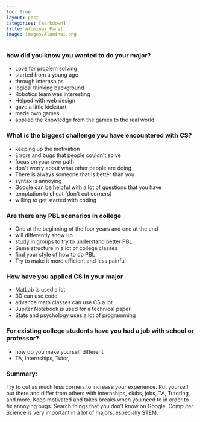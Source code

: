 ```yaml
---
toc: True
layout: post
categories: [markdown]
title: Aluminai Panel
image: images/Aluminai.png
---
```

 ### how did you know you wanted to do your major?
 - Love for problem solving
 - started from a young age
 - through internships
 - logical thinking background
 - Robotics team was interesting
 - Helped with web design
 - gave a little kickstart
 - made own games
 - applied the knowledge from the games to the real world.

### What is the biggest challenge you have encountered with CS?
 - keeping up the motivation
 - Errors and bugs that people couldn't solve
 - focus on your own path
 - don't worry about what other people are doing
 - There is always someone that is better than you
 - syntax is annoying
 - Google can be helpful with a lot of questions that you have
 - temptation to cheat (don't cut corners)
 - willing to get started with coding

### Are there any PBL scenarios in college
 - One at the beginning of the four years and one at the end
 - will differently show up
 - study in groups to try to understand better PBL
 - Same structure in a lot of college classes
 - find your style of how to do PBL
 - Try to make it more efficient and less painful

### How have you applied CS in your major
 - MatLab is used a lot
 - 3D can use code
 - advance math classes can use CS a lot
 - Jupiter Notebook is used for a technical paper 
 - Stats and psychology uses a lot of programming

### For existing college students have you had a job with school or professor?
 - how do you make yourself different
 - TA, internships, Tutor,


### Summary:
Try to cut as much less corners to increase your experience. Put yourself out there and differ from others with internships, clubs, jobs, TA, Tutoring, and more. Keep motivated and takes breaks when you need to in order to fix annoying bugs. Search things that you don’t know on Google. Computer Science is very important in a lot of majors, especially STEM. 
